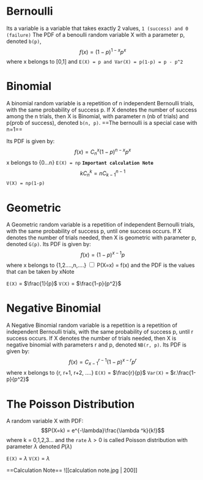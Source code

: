 # Bernoulli
Its a variable is a variable that takes exactly 2 values, `1 (success) and 0 (failure)`
The PDF of a benoulli random variable X with a parameter p, denoted `b(p)`, 
$$f(x) = (1-p)^{1-x}p^x$$
where x belongs to [0,1]
and `E(X) = p and Var(X) = p(1-p) = p - p^2`

# Binomial
A binomial random variable is a repetition of n independent Bernoulli trials, with the same probability of success p. If X denotes the number of success among the n trials, then X is Binomial, with parameter n (nb of trials) and p(prob of success), denoted `b(n, p)`.
==The bernoulli is a special case with n=1==

Its PDF is given by:
$$f(x) = C_n^x(1-p)^{n-x}p^x$$
x belongs to {0...n}
`E(X) = np`
**`Important calculation Note`**
$$kC_n^k = nC_{k-1}^{n-1}$$
`V(X) = np(1-p)`

# Geometric
A Geometric random variable is a repetition of independent Bernoulli trials, with the same probability of success p, until one success occurs. If X denotes the number of trials needed, then X is geometric with parameter p, denoted `G(p)`.
Its PDF is given by:
$$f(x) = (1-p)^{x-1}p$$
where x belongs to {1,2....,n,....}
<label class="ob-comment" title="" style="">  <input type="checkbox"> <span style=""> P(X=x) = f(x) and the PDF is the values that can be taken by x</span>Note </label>

`E(X)` = $\frac{1}{p}$
`V(X)` = $\frac{1-p}{p^2}$

# Negative Binomial
A Negative Binomial random variable is a repetition is a repetition of independent Bernoulli trials, with the same probability of success p, until r success occurs. If X denotes the number of trials needed, then X is negative binomial with parameters r and p, denoted `NB(r, p)`.
Its PDF is given by:
$$f(x) = C^{r-1}_{x-1}(1-p)^{x-r}p^r$$
where x belongs to {r, r+1, r+2, ....}
`E(X)` = $\frac{r}{p}$
`Var(X)` = $r.\frac{1-p}{p^2}$

# The Poisson Distribution
A random variable X with PDF:
$$P(X=k) = e^{-\lambda}\frac{\lambda ^k}{k!}$$
where k = 0,1,2,3... and the `rate` $\lambda > 0$
is called Poisson distribution with parameter $\lambda$ denoted $P(\lambda)$

`E(X)` = $\lambda$
`V(X)` = $\lambda$

==Calculation Note==
![[calculation note.jpg | 200]]


